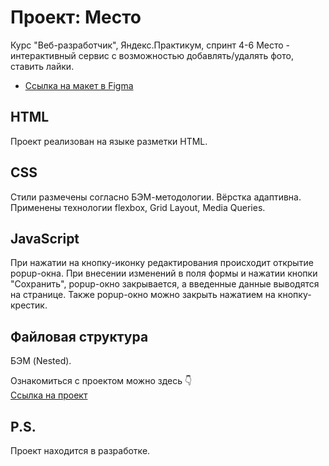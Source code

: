 # Проект: Место

Курс "Веб-разработчик", Яндекс.Практикум, спринт 4-6
Место - интерактивный сервис с возможностью добавлять/удалять фото, ставить лайки.
* [Ссылка на макет в Figma](https://www.figma.com/file/2cn9N9jSkmxD84oJik7xL7/JavaScript.-Sprint-4?node-id=0%3A1)

## HTML

Проект реализован на языке разметки HTML.

## CSS

Стили размечены согласно БЭМ-методологии. 
Вёрстка адаптивна. Применены технологии flexbox, Grid Layout, Media Queries.

## JavaScript

При нажатии на кнопку-иконку редактирования происходит открытие popup-окна. При внесении изменений в поля формы и нажатии кнопки "Сохранить", popup-окно закрывается, а введенные данные выводятся на странице. Также popup-окно можно закрыть нажатием на кнопку-крестик.

## Файловая структура

БЭМ (Nested).

Ознакомиться с проектом можно здесь 👇  
[Ссылка на проект ](https://linalien23.github.io/mesto/index.html)

## P.S.

Проект находится в разработке.
